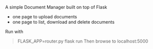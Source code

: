 A simple Document Manager built on top of Flask

- one page to upload documents
- one page to list, download and delete documents

Run with 
> FLASK_APP=router.py flask run
Then browse to localhost:5000
